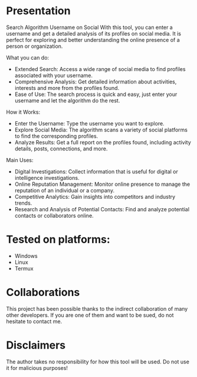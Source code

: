 # Presentation
Search Algorithm Username on Social
With this tool, you can enter a username and get a detailed analysis of its profiles on social media. It is perfect for exploring and better understanding the online presence of a person or organization.

What you can do:
  - Extended Search: Access a wide range of social media to find profiles associated with your username.
  - Comprehensive Analysis: Get detailed information about activities, interests and more from the profiles found.
  - Ease of Use: The search process is quick and easy, just enter your username and let the algorithm do the rest.

How it Works:
  - Enter the Username: Type the username you want to explore.
  - Explore Social Media: The algorithm scans a variety of social platforms to find the corresponding profiles.
  - Analyze Results: Get a full report on the profiles found, including activity details, posts, connections, and more.
    
Main Uses:
  - Digital Investigations: Collect information that is useful for digital or intelligence investigations.
  - Online Reputation Management: Monitor online presence to manage the reputation of an individual or a company.
  - Competitive Analytics: Gain insights into competitors and industry trends.
  - Research and Analysis of Potential Contacts: Find and analyze potential contacts or collaborators online.
    
# Tested on platforms:
  - Windows
  - Linux
  - Termux

# Collaborations
This project has been possible thanks to the indirect collaboration of many other developers. If you are one of them and want to be sued, do not hesitate to contact me.

# Disclaimers
The author takes no responsibility for how this tool will be used. Do not use it for malicious purposes!

